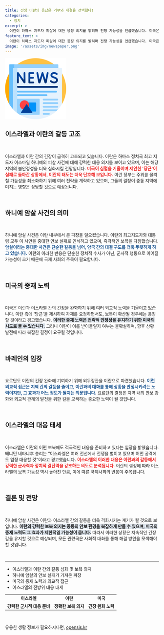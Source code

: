 ```yaml
---
title: 전쟁 이란의 응답은 거부와 대결을 선택했다!
categories:
  - 정치
excerpt: >
  이란이 하마스 지도자 피살에 대한 응징 의지를 밝히며 전쟁 가능성을 언급했습니다. 미국은 긴장 완화를 위해 당근을 제시했지만, 이란은 강경 입장을 고수하고 있습니다. 이스라엘은 어떠한 상황에도 대비하겠다는 입장을 분명히 하고 있습니다.
feature_text: >
  이란이 하마스 지도자 피살에 대한 응징 의지를 밝히며 전쟁 가능성을 언급했습니다. 미국은 긴장 완화를 위해 당근을 제시했지만, 이란은 강경 입장을 고수하고 있습니다. 이스라엘은 어떠한 상황에도 대비하겠다는 입장을 분명히 하고 있습니다.
image: '/assets/img/newspaper.png'
---
```


<p><img src="/assets/img/newspaper.png" alt="kimp 속보" /></p>

<h2 data-ke-size="size26">이스라엘과 이란의 갈등 고조</h2>

<p data-ke-size="size16">&nbsp;</p>

<p>이스라엘과 이란 간의 긴장이 급격히 고조되고 있습니다. 이란은 하마스 정치국 최고 지도자 이스마일 하니예의 피살 사건에 대해 강력한 대응 의지를 보이고 있으며, 이는 해당 지역의 불안정성을 더욱 심화시킬 전망입니다. <b><span style="color: #ee2323;">미국이 심혈을 기울이며 제안한 '당근'이 실패로 돌아간 상황에서, 이란의 태도는 더욱 단호해 보입니다.</span></b> 이란 정부는 주위를 물리칠 가능성을 최소화하기 위해 여러 전략을 계략하고 있으며, 그들의 결정이 중동 지역에 미치는 영향은 상당할 것으로 예상됩니다. </p>

<p data-ke-size="size16">&nbsp;</p>

<h2 data-ke-size="size26">하니예 암살 사건의 의미</h2>

<p data-ke-size="size16">&nbsp;</p>

<p>하니예 암살 사건은 이란 내부에서 큰 파장을 일으켰습니다. 이란의 최고지도자와 대통령 모두 이 사안을 중대한 안보 실패로 인식하고 있으며, 즉각적인 보복을 다짐했습니다. <b><span style="color: #1a5490;">암살이라는 중대한 사건은 단순한 갈등을 넘어, 양국 간의 대결 구도를 더욱 뚜렷하게 하고 있습니다.</span></b> 이란의 이러한 반응은 단순한 정치적 수사가 아닌, 군사적 행동으로 이어질 가능성이 크기 때문에 국제 사회의 주목이 필요합니다.</p>

<p data-ke-size="size16">&nbsp;</p>

<h2 data-ke-size="size26">미국의 중재 노력</h2>

<p data-ke-size="size16">&nbsp;</p>

<p>미국은 이란과 이스라엘 간의 긴장을 완화하기 위해 여러 외교적 노력을 기울이고 있습니다. 이란 측에 '당근'을 제시하여 자제를 요청하면서도, 보복이 확산될 경우에는 응징할 것이라고 경고했습니다. <b><span style="background-color: #21538527;">이러한 중재 노력은 전략적 안정성을 유지하기 위한 미국의 시도로 볼 수 있습니다.</span></b> 그러나 이란이 이를 받아들일지 여부는 불확실하며, 향후 상황 발전에 따라 복잡한 결정이 요구될 것입니다.</p>

<p data-ke-size="size16">&nbsp;</p>

<h2 data-ke-size="size26">바레인의 입장</h2>

<p data-ke-size="size16">&nbsp;</p>

<p>요르단도 이란의 긴장 완화에 기여하기 위해 외무장관을 이란으로 파견했습니다. <b><span style="color: #1a5490;">이런 외교적 접근은 지역 간의 갈등을 줄이고, 이란과의 대화를 통해 상황을 안정시키려는 노력이지만, 그 효과가 어느 정도가 될지는 의문입니다.</span></b> 요르단의 결정은 지역 내의 안보 강화와 외교적 관계의 발전을 위한 길을 모색하는 중요한 노력이 될 것입니다.</p>

<p data-ke-size="size16">&nbsp;</p>

<h2 data-ke-size="size26">이스라엘의 대응 태세</h2>

<p data-ke-size="size16">&nbsp;</p>

<p>이스라엘은 이란의 어떤 보복에도 적극적인 대응을 준비하고 있다는 입장을 밝혔습니다. 베냐민 네타냐후 총리는 “이스라엘은 여러 전선에서 전쟁을 벌이고 있으며 어떤 공격에도 엄정 대응할 것”이라고 경고했습니다. <b><span style="color: #ee2323;">이스라엘의 이러한 대응은 이란과의 갈등에서 강력한 군사력과 정치적 결단력을 강조하는 의도로 분석됩니다.</span></b> 이란의 결정에 따라 이스라엘의 보복 가능성 역시 높아진 만큼, 이에 따른 국제사회의 반응이 주목됩니다.</p>

<p data-ke-size="size16">&nbsp;</p>

<h2 data-ke-size="size26">결론 및 전망</h2>

<p data-ke-size="size16">&nbsp;</p>

<p>하니예 암살 사건은 이란과 이스라엘 간의 갈등을 더욱 격화시키는 계기가 될 것으로 보입니다. <b><span style="background-color: #21538527;">이란의 강력한 보복 의지는 중동의 안보 환경을 복잡하게 만들 수 있으며, 미국의 중재 노력도 그 효과가 제한적일 가능성이 큽니다.</span></b> 따라서 이러한 상황은 지속적인 긴장감을 유지할 것으로 예상되며, 모든 관련국은 사회적 대화를 통해 해결 방안을 모색해야 할 것입니다. </p>

<p data-ke-size="size16">&nbsp;</p>

<hr />

<ul>
  <li>이스라엘과 이란 간의 갈등 심화 및 보복 의지</li>
  <li>하니예 암살의 안보 실패가 가져온 파장</li>
  <li>미국의 중재 노력과 외교적 접근</li>
  <li>이스라엘의 전방위 대응 태세</li>
</ul>

<table style="width: 100%;">
  <tr>
    <td style="text-align: center; height: 17px;"><b>이스라엘</b></td>
    <td style="text-align: center; height: 17px;"><b>이란</b></td>
    <td style="text-align: center; height: 17px;"><b>미국</b></td>
  </tr>
  <tr>
    <td style="text-align: center; height: 17px;"><b>강력한 군사적 대응 준비</b></td>
    <td style="text-align: center; height: 17px;"><b>정확한 보복 의지</b></td>
    <td style="text-align: center; height: 17px;"><b>긴장 완화 노력</b></td>
  </tr>
</table>

<p data-ke-size="size16">&nbsp;</p>
유용한 생활 정보가 필요하시다면, <a href="https://opensis.kr" rel="dofollow">opensis.kr</a>


